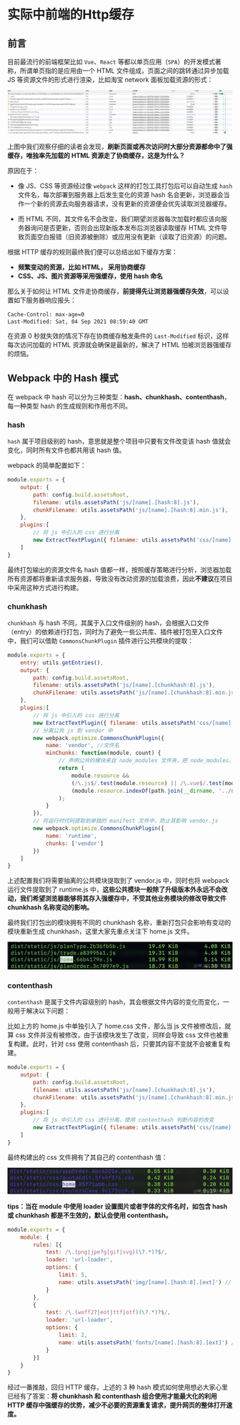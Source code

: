 # 实际中前端的Http缓存

## 前言

目前最流行的前端框架比如 `Vue`、`React` 等都以单页应用（`SPA`）的开发模式著称，所谓单页指的是应用由一个 HTML 文件组成，页面之间的跳转通过异步加载 JS 等资源文件的形式进行渲染，比如淘宝 network 面板加载资源的形式：

![](images/项目中的Http缓存.jpg)

上图中我们观察仔细的读者会发现，**刷新页面或再次访问时大部分资源都命中了强缓存，唯独率先加载的 HTML 资源走了协商缓存，这是为什么？**

原因在于：

- 像 JS、CSS 等资源经过像 `webpack` 这样的打包工具打包后可以自动生成 `hash` 文件名，每次部署到服务器上后发生变化的资源 hash 名会更新，浏览器会当作一个新的资源去向服务器请求，没有更新的资源便会优先读取浏览器缓存。

- 而 HTML 不同，其文件名不会改变，我们期望浏览器每次加载时都应该向服务器询问是否更新，否则会出现新版本发布后浏览器读取缓存 HTML 文件导致页面空白报错（旧资源被删除）或应用没有更新（读取了旧资源）的问题。



根据 HTTP 缓存的规则最终我们便可以总结出如下缓存方案：

- **频繁变动的资源，比如 HTML， 采用协商缓存**
- **CSS、JS、图片资源等采用强缓存，使用 hash 命名**



那么关于如何让 HTML 文件走协商缓存，**前提得先让浏览器强缓存失效**，可以设置如下服务器响应报头：

```
Cache-Control: max-age=0
Last-Modified: Sat, 04 Sep 2021 08:59:40 GMT
```

在资源 0 秒就失效的情况下存在协商缓存触发条件的 `Last-Modified` 标识，这样每次访问加载的 HTML 资源就会确保是最新的，解决了 HTML 怕被浏览器强缓存的烦恼。



## Webpack 中的 Hash 模式

在 webpack 中 hash 可以分为三种类型：**hash、chunkhash、contenthash**，每一种类型 hash 的生成规则和作用也不同。

### hash

`hash` 属于项目级别的 hash，意思就是整个项目中只要有文件改变该 hash 值就会变化，同时所有文件也都共用该 hash 值。

webpack 的简单配置如下：

```js
module.exports = {    
    output: {
        path: config.build.assetsRoot,
        filename: utils.assetsPath('js/[name].[hash:8].js'),
        chunkFilename: utils.assetsPath('js/[name].[hash:8].min.js'),
    },
    plugins:[ 
        // 将 js 中引入的 css 进行分离
        new ExtractTextPlugin({ filename: utils.assetsPath('css/[name].[hash:8].css'), allChunks: true }),
    ]
}
```

最终打包输出的资源文件名 hash 值都一样，按照缓存策略进行分析，浏览器加载所有资源都将重新请求服务器，导致没有改动资源的加载浪费，因此**不建议**在项目中采用这种方式进行构建。

### chunkhash

`chunkhash` 与 hash 不同，其属于入口文件级别的 hash，会根据入口文件（entry）的依赖进行打包，同时为了避免一些公共库、插件被打包至入口文件中，我们可以借助 `CommonsChunkPlugin` 插件进行公共模块的提取：

```js
module.exports = {
    entry: utils.getEntries(),
    output: {
        path: config.build.assetsRoot,
        filename: utils.assetsPath('js/[name].[chunkhash:8].js'),
        chunkFilename: utils.assetsPath('js/[name].[chunkhash:8].min.js'),
    },
    plugins:[ 
        // 将 js 中引入的 css 进行分离
        new ExtractTextPlugin({ filename: utils.assetsPath('css/[name].[chunkhash:8].css') }),
        // 分离公共 js 到 vendor 中
        new webpack.optimize.CommonsChunkPlugin({
            name: 'vendor', //文件名
            minChunks: function(module, count) {
                // 声明公共的模块来自 node_modules 文件夹，把 node_modules、common 文件夹以及使用了2次依赖的都抽出来
                return (
                    module.resource &&
                    (/\.js$/.test(module.resource) || /\.vue$/.test(module.resource)) &&
                    (module.resource.indexOf(path.join(__dirname, '../node_modules')) === 0 || module.resource.indexOf(path.join(__dirname, '../src/common')) === 0 || count >= 2)
                );
            }
        }),
        // 将运行时代码提取到单独的 manifest 文件中，防止其影响 vendor.js
        new webpack.optimize.CommonsChunkPlugin({
            name: 'runtime',
            chunks: ['vendor']
        })
    ]
}
```

上述配置我们将需要抽离的公共模块提取到了 vendor.js 中，同时也将 webpack 运行文件提取到了 runtime.js 中，**这些公共模块一般除了升级版本外永远不会改动，我们希望浏览器能够将其存入强缓存中，不受其他业务模块的修改导致文件 chunkhash 名称变动的影响。**

最终我们打包出的模块拥有不同的 chunkhash 名称，重新打包只会影响有变动的模块重新生成 chunkhash，这里大家先重点关注下 home.js 文件。

![](images/chunkHash.jpg)

### contenthash

`contenthash` 是属于文件内容级别的 hash，其会根据文件内容的变化而变化，一般用于解决以下问题：

比如上方的 home.js 中单独引入了 home.css 文件，那么当 js 文件被修改后，就算 css 文件并没有被修改，由于该模块发生了改变，同样会导致 css 文件也被重复构建。此时，针对 css 使用 contenthash 后，只要其内容不变就不会被重复构建。

```js
module.exports = {    
    output: {
        path: config.build.assetsRoot,
        filename: utils.assetsPath('js/[name].[chunkhash:8].js'),
        chunkFilename: utils.assetsPath('js/[name].[chunkhash:8].min.js'),
    },
    plugins:[ 
        // 将 js 中引入的 css 进行分离，使用 contenthash 判断内容的改变
        new ExtractTextPlugin({ filename: utils.assetsPath('css/[name].[contenthash:8].css'), allChunks: true }),
    ]
}
```

最终构建出的 css 文件拥有了其自己的 contenthash 值：

![](images/contentHash.jpg)



**tips：当在 module 中使用 loader 设置图片或者字体的文件名时，如包含 hash 或 chunkhash 都是不生效的，默认会使用 contenthash。**

```js
module.exports = {
    module: {
        rules: [{
            test: /\.(png|jpe?g|gif|svg)(\?.*)?$/,
            loader: 'url-loader',
            options: {
                limit: 5,
                name: utils.assetsPath('img/[name].[hash:8].[ext]') // 设置的 hash 值不会生效
            }
        },
        {
            test: /\.(woff2?|eot|ttf|otf)(\?.*)?$/,
            loader: 'url-loader',
            options: {
                limit: 2,
                name: utils.assetsPath('fonts/[name].[hash:8].[ext]') // 设置的 hash 值不会生效
            }
        }]
    }
}
```

经过一番推敲，回归 HTTP 缓存，上述的 3 种 hash 模式如何使用想必大家心里已经有了答案：**将 chunkhash 和 contenthash 组合使用才能最大化的利用 HTTP 缓存中强缓存的优势，减少不必要的资源重复请求，提升网页的整体打开速度。**



























